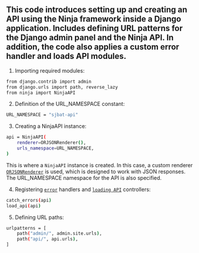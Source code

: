 ## This code introduces setting up and creating an API using the Ninja framework inside a Django application. Includes defining URL patterns for the Django admin panel and the Ninja API. In addition, the code also applies a custom error handler and loads API modules.

1. Importing required modules:
```bash
from django.contrib import admin
from django.urls import path, reverse_lazy
from ninja import NinjaAPI
```

2. Definition of the URL_NAMESPACE constant:
```bash
URL_NAMESPACE = "sjbat-api"
```

3. Creating a NinjaAPI instance:
```bash
api = NinjaAPI(
    renderer=ORJSONRenderer(),
    urls_namespace=URL_NAMESPACE,
)
```

This is where a `NinjaAPI` instance is created. In this case, a custom renderer [`ORJSONRenderer`](https://git.unicon.uz/j.rabbimov/django-ninja-template/-/blob/docs/docs/JSON_RENDERER.md) is used, which is designed to work with JSON responses. The URL_NAMESPACE namespace for the API is also specified.

4. Registering [`error`](https://git.unicon.uz/j.rabbimov/django-ninja-template/-/blob/docs/docs/ERROR_CATCHING.md) handlers and [`loading API`](https://git.unicon.uz/j.rabbimov/django-ninja-template/-/blob/docs/docs/API_HANDLER.md) controllers:

```bash
catch_errors(api)
load_api(api)
```

5. Defining URL paths:
```bash
urlpatterns = [
    path("admin/", admin.site.urls),
    path("api/", api.urls),
]
```